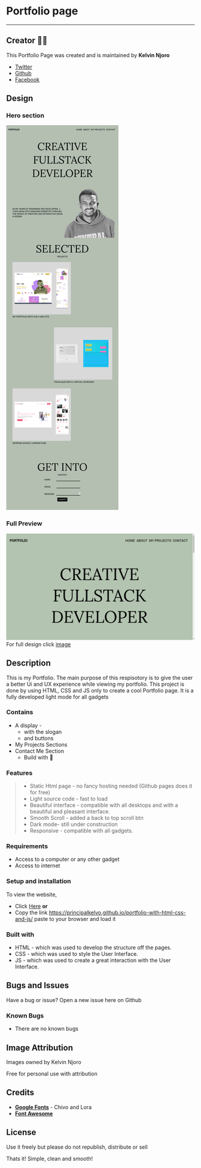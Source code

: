 # Portfolio page

***

## Creator :man_technologist:

This Portfolio Page was created and is maintained by **Kelvin Njoro**
* [Twitter](https://twitter.com/kelvinprincipal/)
* [Github](https://github.com/principalkelvo/)
* [Facebook](https://facebook.com/principal.kelvin1/)

## Design

### Hero section

![image](assets/images/fullPortfolioMinimalist.png "Full Minimalist Portfolio")

### Full Preview

![image](assets/images/minimalistPortfolio.png "Hero section")
For full design click [image](https://www.figma.com/file/U6Ru1E77yFuXUlK0Wbg8Le/Minimal-Portfolio?node-id=0%3A1)

## Description

<p>This is my Portfolio. The main purpose of this respisotory is to give the user a better Ui and UX experience while viewing my portfolio. This project is done by using HTML, CSS and JS only to create a cool Portfolio page. It is a fully developed light mode for all gadgets</p>

### Contains

* A display -
  * with the slogan
  * and buttons
* My Projects Sections
* Contact Me Section
  * Build with :smiling_face_with_three_hearts:

### Features

> - Static Html page - no fancy hosting needed (Github pages does it for free)
> - Light source code - fast to load
> - Beautiful interface - compatible with all desktops and with a beautiful and pleasant interface.
> - Smooth Scroll - added a back to top scroll btn
> - Dark mode- still under construction
> - Responsive - compatible with all gadgets.


### Requirements

* Access to  a computer or any other gadget
* Access to internet

### Setup and installation

<p>To view the website,</p>

* Click [Here](https://principalkelvo.github.io/portfolio-with-html-css-and-js/) **or**
* Copy the link https://principalkelvo.github.io/portfolio-with-html-css-and-js/ paste to your browser and load it

### Built with

* HTML - which was used to develop the structure off the pages.
* CSS - which was used to style the User Interface.
* JS - which was used to create a great interaction with the User Interface.

## Bugs and Issues

<p>Have a bug or issue? Open a new issue here on Github</p>

### Known Bugs

* There are no known bugs

## Image Attribution

<p>Images owned by Kelvin Njoro</p>
<p>Free for personal use with attribution</p>

## Credits

* __[Google Fonts](https://fonts.google.com/)__ - Chivo and Lora
* __[Font Awesome](https://fontawesome.com/)__

## License

</p>Use it freely but please do not republish, distribute or sell</p>
<p>Thats it! Simple, clean and smooth!</p>